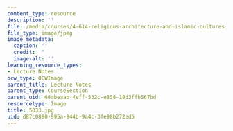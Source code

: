 ```yaml
---
content_type: resource
description: ''
file: /media/courses/4-614-religious-architecture-and-islamic-cultures-fall-2002/d87c0890995a944b9a4c3fe98b272ed5_5033.jpg
file_type: image/jpeg
image_metadata:
  caption: ''
  credit: ''
  image-alt: ''
learning_resource_types:
- Lecture Notes
ocw_type: OCWImage
parent_title: Lecture Notes
parent_type: CourseSection
parent_uid: 68abeaab-4eff-532c-e858-18d3ffb567bd
resourcetype: Image
title: 5033.jpg
uid: d87c0890-995a-944b-9a4c-3fe98b272ed5
---
```

